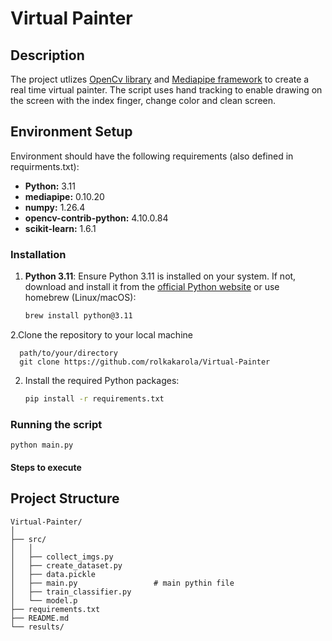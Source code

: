 # Virtual Painter

## Description
The project utlizes [OpenCv library](https://docs.opencv.org/4.x/d6/d00/tutorial_py_root.html) and [Mediapipe framework](https://ai.google.dev/edge/mediapipe/solutions/guide) to create a real time virtual painter.
The script uses hand tracking to enable drawing on the screen with the index finger, change color and clean screen.

## Environment Setup

Environment should have the following requirements (also defined in requirments.txt):

- **Python:** 3.11
- **mediapipe:** 0.10.20
- **numpy:**  1.26.4
- **opencv-contrib-python:** 4.10.0.84
- **scikit-learn:**  1.6.1

### Installation

1. **Python 3.11**: Ensure Python 3.11 is installed on your system. If not, download and install it from the [official Python website](https://www.python.org/downloads/) or use homebrew (Linux/macOS):
   ```bash
   brew install python@3.11

2.Clone the repository to your local machine

      path/to/your/directory
      git clone https://github.com/rolkakarola/Virtual-Painter

2. Install the required Python packages:
    ```bash
    pip install -r requirements.txt

### Running the script
    python main.py
#### Steps to execute

##  Project Structure

    Virtual-Painter/
    │
    ├── src/           
    │   │
    │   ├── collect_imgs.py         
    │   ├── create_dataset.py           
    │   ├── data.pickle     
    │   ├── main.py                 # main pythin file
    │   ├── train_classifier.py
    │   └── model.p            
    ├── requirements.txt    
    ├── README.md            
    └── results/             

        







